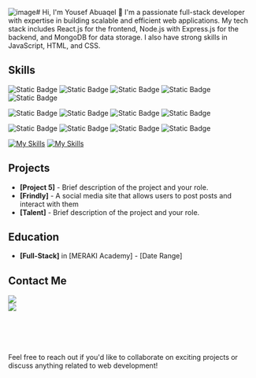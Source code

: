 ![image](https://github.com/usfaql/usfaql/assets/146733467/495ffaa5-d334-413f-99d0-ece5961dda75)# Hi, I'm Yousef Abuaqel 👋
I'm a passionate full-stack developer with expertise in building scalable and efficient web applications. My tech stack includes React.js for the frontend, Node.js with Express.js for the backend, and MongoDB for data storage. I also have strong skills in JavaScript, HTML, and CSS.

## Skills
![Static Badge](https://img.shields.io/badge/Frontend%3A-0A534A?style=for-the-badge)
![Static Badge](https://img.shields.io/badge/react.js-40affa?style=for-the-badge)
![Static Badge](https://img.shields.io/badge/JavaScript-f1c617?style=for-the-badge)
![Static Badge](https://img.shields.io/badge/HTML-orange?style=for-the-badge)
![Static Badge](https://img.shields.io/badge/CSS-blue?style=for-the-badge)



![Static Badge](https://img.shields.io/badge/Backend%3A-242732?style=for-the-badge)
![Static Badge](https://img.shields.io/badge/Node.js-8fc708?style=for-the-badge)
![Static Badge](https://img.shields.io/badge/Express.js-f1c617?style=for-the-badge)
![Static Badge](https://img.shields.io/badge/MongoDB-4faa41?style=for-the-badge)



![Static Badge](https://img.shields.io/badge/other%3A-505C6B?style=for-the-badge)
![Static Badge](https://img.shields.io/badge/Git-f05539?style=for-the-badge)
![Static Badge](https://img.shields.io/badge/RESTful_APIs-487c90?style=for-the-badge)
![Static Badge](https://img.shields.io/badge/Responsive_Web_Design-d1584c?style=for-the-badge)

[![My Skills](https://skills.thijs.gg/icons?i=js,html,css,react,express)](https://skills.thijs.gg)
[![My Skills](https://skills.thijs.gg/icons?i=nodejs)](https://skills.thijs.gg)

## Projects

- **[Project 5]** - Brief description of the project and your role.
- **[Frindly]** - A social media site that allows users to post posts and interact with them
- **[Talent]** - Brief description of the project and your role.

## Education

- **[Full-Stack]** in [MERAKI Academy] - [Date Range]

## Contact Me
<a href="https://www.linkedin.com/in/yousefabuaqel/">
<img src="https://img.shields.io/badge/_-Yousef Abuaqel-gray?style=for-the-badge&logo=linkedin&logoColor=white&labelColor=blue"/>
</a>
<br/>
<a href="mailto:usfaql@gmail.com">
<img src="https://img.shields.io/badge/_-usfaql%40gmail.com-gray?style=for-the-badge&logo=gmail&logoColor=white&labelColor=red"/>
</a>
<br/><br/><br/><br/><br/><br/>
Feel free to reach out if you'd like to collaborate on exciting projects or discuss anything related to web development!
